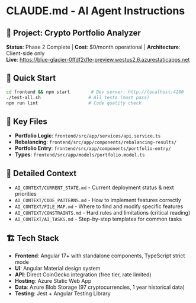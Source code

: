 # CLAUDE.md - AI Agent Instructions

## 🎯 Project: Crypto Portfolio Analyzer
**Status**: Phase 2 Complete | **Cost**: $0/month operational | **Architecture**: Client-side only  
**Live**: https://blue-glacier-0ffdf2d1e-preview.westus2.6.azurestaticapps.net

## 🚀 Quick Start
```bash
cd frontend && npm start        # Dev server: http://localhost:4200
./test-all.sh                  # All tests (must pass)
npm run lint                   # Code quality check
```

## 📁 Key Files
- **Portfolio Logic**: `frontend/src/app/services/api.service.ts`
- **Rebalancing**: `frontend/src/app/components/rebalancing-results/`
- **Portfolio Entry**: `frontend/src/app/components/portfolio-entry/`
- **Types**: `frontend/src/app/models/portfolio.model.ts`

## 🔗 Detailed Context
- `AI_CONTEXT/CURRENT_STATE.md` - Current deployment status & next priorities
- `AI_CONTEXT/CODE_PATTERNS.md` - How to implement features correctly
- `AI_CONTEXT/FILE_MAP.md` - Where to find and modify specific features
- `AI_CONTEXT/CONSTRAINTS.md` - Hard rules and limitations (critical reading)
- `AI_CONTEXT/AI_TASKS.md` - Step-by-step templates for common tasks

## 🏗️ Tech Stack
- **Frontend**: Angular 17+ with standalone components, TypeScript strict mode
- **UI**: Angular Material design system
- **API**: Direct CoinGecko integration (free tier, rate limited)
- **Hosting**: Azure Static Web App
- **Data**: Azure Blob Storage (97 cryptocurrencies, 1 year historical data)
- **Testing**: Jest + Angular Testing Library

